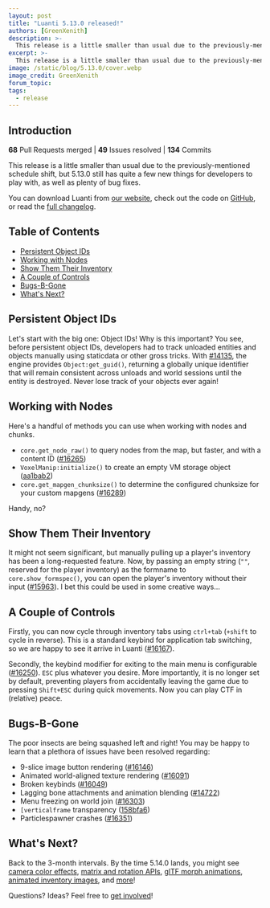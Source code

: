```yaml
---
layout: post
title: "Luanti 5.13.0 released!"
authors: [GreenXenith]
description: >-
  This release is a little smaller than usual due to the previously-mentioned schedule shift, but 5.13.0 still has quite a few new things for developers to play with, as well as plenty of bug fixes.
excerpt: >-
  This release is a little smaller than usual due to the previously-mentioned schedule shift, but 5.13.0 still has quite a few new things for developers to play with, as well as plenty of bug fixes.
image: /static/blog/5.13.0/cover.webp
image_credit: GreenXenith
forum_topic: 
tags:
  - release
---
```


<h2 class="sr-only">Introduction</h2>

**68** Pull Requests merged | **49** Issues resolved | **134** Commits

This release is a little smaller than usual due to the previously-mentioned schedule shift, but 5.13.0 still has quite a few new things for developers to play with, as well as plenty of bug fixes.

You can download Luanti from [our website](https://www.luanti.org/downloads/), check out the code on [GitHub](https://github.com/luanti-org/luanti/), or read the [full changelog](https://docs.luanti.org/about/changelog/#5120--5130).

## Table of Contents

- [Persistent Object IDs](#persistent-object-ids)
- [Working with Nodes](#working-with-nodes)
- [Show Them Their Inventory](#show-them-their-inventory)
- [A Couple of Controls](#a-couple-of-controls)
- [Bugs-B-Gone](#bugs-b-gone)
- [What's Next?](#whats-next)

## Persistent Object IDs

Let's start with the big one: Object IDs! Why is this important? You see, before persistent object IDs, developers had to track unloaded entities and objects manually using staticdata or other gross tricks. With [#14135](https://github.com/luanti-org/luanti/pull/14135), the engine provides `Object:get_guid()`, returning a globally unique identifier that will remain consistent across unloads and world sessions until the entity is destroyed. Never lose track of your objects ever again!

## Working with Nodes

Here's a handful of methods you can use when working with nodes and chunks.

* `core.get_node_raw()` to query nodes from the map, but faster, and with a content ID ([#16265](https://github.com/luanti-org/luanti/pull/16265))
* `VoxelManip:initialize()` to create an empty VM storage object ([aa1bab2](https://github.com/luanti-org/luanti/commit/aa1bab21564cdac01ed2eaed6c2284fc1497626a))
* `core.get_mapgen_chunksize()` to determine the configured chunksize for your custom mapgens ([#16289](https://github.com/luanti-org/luanti/pull/16289))

Handy, no?

## Show Them Their Inventory

It might not seem significant, but manually pulling up a player's inventory has been a long-requested feature. Now, by passing an empty string (`""`, reserved for the player inventory) as the formname to `core.show_formspec()`, you can open the player's inventory without their input ([#15963](https://github.com/luanti-org/luanti/pull/15963)). I bet this could be used in some creative ways...

## A Couple of Controls

Firstly, you can now cycle through inventory tabs using `ctrl+tab` (`+shift` to cycle in reverse). This is a standard keybind for application tab switching, so we are happy to see it arrive in Luanti ([#16167](https://github.com/luanti-org/luanti/pull/16167)).

Secondly, the keybind modifier for exiting to the main menu is configurable ([#16250](https://github.com/luanti-org/luanti/pull/16250)). `ESC` plus whatever you desire. More importantly, it is no longer set by default, preventing players from accidentally leaving the game due to pressing `Shift+ESC` during quick movements. Now you can play CTF in (relative) peace.

## Bugs-B-Gone

The poor insects are being squashed left and right! You may be happy to learn that a plethora of issues have been resolved regarding:

* 9-slice image button rendering ([#16146](https://github.com/luanti-org/luanti/pull/16146))
* Animated world-aligned texture rendering ([#16091](https://github.com/luanti-org/luanti/pull/16091))
* Broken keybinds ([#16049](https://github.com/luanti-org/luanti/pull/16049))
* Lagging bone attachments and animation blending ([#14722](https://github.com/luanti-org/luanti/pull/15722))
* Menu freezing on world join ([#16303](https://github.com/luanti-org/luanti/pull/16303))
* `[verticalframe` transparency ([158bfa6](https://github.com/luanti-org/luanti/commit/158bfa6442b00b791161291aa8d36c6a6746d4a6))
* Particlespawner crashes ([#16351](https://github.com/luanti-org/luanti/pull/16351))

## What's Next?

Back to the 3-month intervals. By the time 5.14.0 lands, you might see [camera color effects](https://github.com/luanti-org/luanti/pull/16260), [matrix and rotation APIs](https://github.com/luanti-org/luanti/pull/16212), [glTF morph animations](https://github.com/luanti-org/luanti/pull/16096), [animated inventory images](https://github.com/luanti-org/luanti/pull/15979), and [more](https://github.com/luanti-org/luanti/milestone/30)!

Questions? Ideas? Feel free to [get involved](https://www.luanti.org/get-involved/)!
